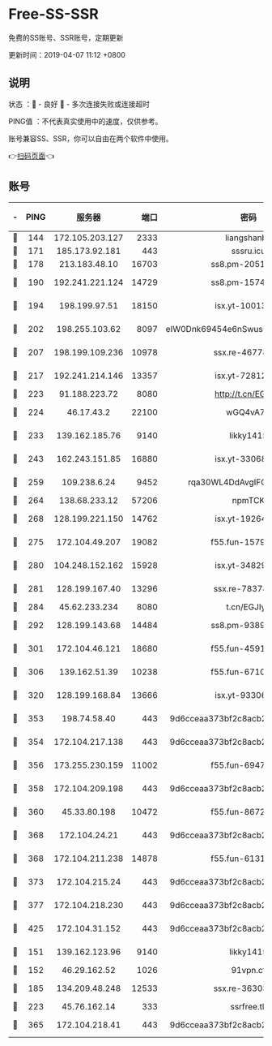 # Free-SS-SSR

免费的SS账号、SSR账号，定期更新

更新时间：2019-04-07 11:12 +0800

## 说明

状态     ：🙂 - 良好 🙁 - 多次连接失败或连接超时

PING值   ：不代表真实使用中的速度，仅供参考。

账号兼容SS、SSR，你可以自由在两个软件中使用。

👉[扫码页面](https://liesauer.github.io/Free-SS-SSR/)👈

## 账号

|-|PING|服务器|端口|密码|加密方式|区域|
|:----:|:----:|:-----:|-----:|:----:|:----:|:----:|
|🙂|144|172.105.203.127|2333|liangshanbo|chacha20|JP|
|🙂|171|185.173.92.181|443|sssru.icu|rc4-md5|RU|
|🙂|178|213.183.48.10|16703|ss8.pm-20510917|rc4-md5|RU|
|🙂|190|192.241.221.124|14729|ss8.pm-15747192|aes-256-cfb|US|
|🙂|194|198.199.97.51|18150|isx.yt-10013896|aes-256-cfb|US|
|🙂|202|198.255.103.62|8097|eIW0Dnk69454e6nSwuspv9DmS201tQ0D|aes-256-cfb|US|
|🙂|207|198.199.109.236|10978|ssx.re-46778181|aes-256-cfb|US|
|🙂|217|192.241.214.146|13357|isx.yt-72812401|aes-256-cfb|US|
|🙂|223|91.188.223.72|8080|http://t.cn/EGJIyrl|rc4-md5|RU|
|🙂|224|46.17.43.2|22100|wGQ4vA7D|aes-256-gcm|RU|
|🙂|233|139.162.185.76|9140|likky1415|aes-256-cfb|DE|
|🙂|243|162.243.151.85|16880|isx.yt-33068394|aes-256-cfb|US|
|🙂|259|109.238.6.24|9452|rqa30WL4DdAvgIFG6Fs3znzTa|aes-256-cfb|FR|
|🙂|264|138.68.233.12|57206|npmTCK|rc4-md5|US|
|🙂|268|128.199.221.150|14762|isx.yt-19264060|aes-256-cfb|SG|
|🙂|275|172.104.49.207|19082|f55.fun-15798728|aes-256-cfb|SG|
|🙂|280|104.248.152.162|15928|isx.yt-34829163|aes-256-cfb|SG|
|🙂|281|128.199.167.40|13296|ssx.re-78378109|aes-256-cfb|SG|
|🙂|284|45.62.233.234|8080|t.cn/EGJIyrl|rc4-md5|CA|
|🙂|292|128.199.143.68|14484|ss8.pm-93895061|aes-256-cfb|SG|
|🙂|301|172.104.46.121|18680|f55.fun-45913685|aes-256-cfb|SG|
|🙂|306|139.162.51.39|10238|f55.fun-67101162|aes-256-cfb|SG|
|🙂|320|128.199.168.84|13666|isx.yt-93306420|aes-256-cfb|SG|
|🙂|353|198.74.58.40|443|9d6cceaa373bf2c8acb22e60b6a58be6|aes-256-cfb|US|
|🙂|354|172.104.217.138|443|9d6cceaa373bf2c8acb22e60b6a58be6|aes-256-cfb|US|
|🙂|356|173.255.230.159|11002|f55.fun-69479664|aes-256-cfb|US|
|🙂|358|172.104.209.198|443|9d6cceaa373bf2c8acb22e60b6a58be6|aes-256-cfb|US|
|🙂|360|45.33.80.198|10472|f55.fun-86726551|aes-256-cfb|US|
|🙂|368|172.104.24.21|443|9d6cceaa373bf2c8acb22e60b6a58be6|aes-256-cfb|US|
|🙂|368|172.104.211.238|14878|f55.fun-61310549|aes-256-cfb|US|
|🙂|373|172.104.215.24|443|9d6cceaa373bf2c8acb22e60b6a58be6|aes-256-cfb|US|
|🙂|377|172.104.218.230|443|9d6cceaa373bf2c8acb22e60b6a58be6|aes-256-cfb|US|
|🙂|425|172.104.31.152|443|9d6cceaa373bf2c8acb22e60b6a58be6|aes-256-cfb|US|
|🙂|151|139.162.123.96|9140|likky1415|aes-256-cfb|JP|
|🙂|152|46.29.162.52|1026|91vpn.cf|rc4-md5|RU|
|🙂|185|134.209.48.248|12533|ssx.re-36303628|aes-256-cfb|US|
|🙂|223|45.76.162.14|333|ssrfree.tk|rc4|SG|
|🙂|365|172.104.218.41|443|9d6cceaa373bf2c8acb22e60b6a58be6|aes-256-cfb|US|
